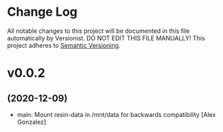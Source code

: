 # Change Log

All notable changes to this project will be documented in this file
automatically by Versionist. DO NOT EDIT THIS FILE MANUALLY!
This project adheres to [Semantic Versioning](http://semver.org/).

# v0.0.2
## (2020-12-09)

* main: Mount resin-data in /mnt/data for backwards compatibility [Alex Gonzalez]
